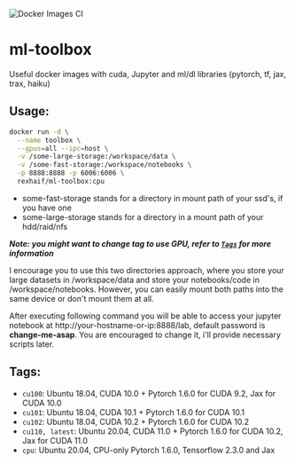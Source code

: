 ![Docker Images CI][docker_ci_badge]

ml-toolbox
==========
Useful docker images with cuda, Jupyter and ml/dl libraries (pytorch, tf, jax, trax, haiku)

Usage:
------
```sh
docker run -d \
  --name toolbox \
  --gpus=all --ipc=host \
  -v /some-large-storage:/workspace/data \
  -v /some-fast-storage:/workspace/notebooks \
  -p 8888:8888 -p 6006:6006 \
  rexhaif/ml-toolbox:cpu
```
- some-fast-storage stands for a directory in mount path of your ssd's, if you have one
- some-large-storage stands for a directory in a mount path of your hdd/raid/nfs

***Note: you might want to change tag to use GPU, refer to [`Tags`](#Tags) for more information***

I encourage you to use this two directories approach, where you store your large datasets in /workspace/data and store your notebooks/code in /workspace/notebooks. However, you can easily mount both paths into the same device or don't mount them at all.

After executing following command you will be able to access your jupyter notebook at http://your-hostname-or-ip:8888/lab, default password is **change-me-asap**. You are encouraged to change it, i'll provide necessary scripts later.

Tags:
-----
- `cu100`: Ubuntu 18.04, CUDA 10.0 + Pytorch 1.6.0 for CUDA 9.2, Jax for CUDA 10.0
- `cu101`: Ubuntu 18.04, CUDA 10.1 + Pytorch 1.6.0 for CUDA 10.1
- `cu102`: Ubuntu 18.04, CUDA 10.2 + Pytorch 1.6.0 for CUDA 10.2
- `cu110, latest`: Ubuntu 20.04, CUDA 11.0 + Pytorch 1.6.0 for CUDA 10.2, Jax for CUDA 11.0
- `cpu`:   Ubuntu 20.04, CPU-only Pytorch 1.6.0, Tensorflow 2.3.0 and Jax

<!-- link shourcuts -->
[docker_ci_badge]: https://github.com/Rexhaif/ml-toolbox/workflows/Docker%20Images%20CI/badge.svg
